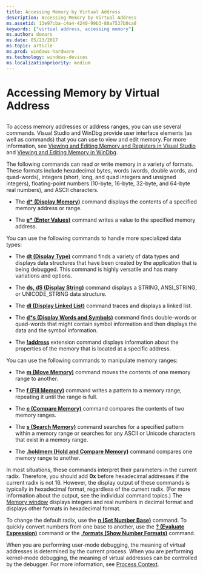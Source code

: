 ```yaml
---
title: Accessing Memory by Virtual Address
description: Accessing Memory by Virtual Address
ms.assetid: 13e97cba-c4a4-4240-99b3-88a7537b0ca8
keywords: ["virtual address, accessing memory"]
ms.author: domars
ms.date: 05/23/2017
ms.topic: article
ms.prod: windows-hardware
ms.technology: windows-devices
ms.localizationpriority: medium
---
```


# Accessing Memory by Virtual Address


## <span id="ddk_debugging_bios_code_dbg"></span><span id="DDK_DEBUGGING_BIOS_CODE_DBG"></span>


To access memory addresses or address ranges, you can use several commands. Visual Studio and WinDbg provide user interface elements (as well as commands) that you can use to view and edit memory. For more information, see [Viewing and Editing Memory and Registers in Visual Studio](viewing-memory--variables--and-registers-in-visual-studio.md) and [Viewing and Editing Memory in WinDbg](memory-window.md).

The following commands can read or write memory in a variety of formats. These formats include hexadecimal bytes, words (words, double words, and quad-words), integers (short, long, and quad integers and unsigned integers), floating-point numbers (10-byte, 16-byte, 32-byte, and 64-byte real numbers), and ASCII characters.

-   The [**d\* (Display Memory)**](d--da--db--dc--dd--dd--df--dp--dq--du--dw--dw--dyb--dyd--display-memor.md) command displays the contents of a specified memory address or range.

-   The [**e\* (Enter Values)**](e--ea--eb--ed--ed--ef--ep--eq--eu--ew--eza--ezu--enter-values-.md) command writes a value to the specified memory address.

You can use the following commands to handle more specialized data types:

-   The [**dt (Display Type)**](dt--display-type-.md) command finds a variety of data types and displays data structures that have been created by the application that is being debugged. This command is highly versatile and has many variations and options.

-   The [**ds, dS (Display String)**](ds--ds--display-string-.md) command displays a STRING, ANSI\_STRING, or UNICODE\_STRING data structure.

-   The [**dl (Display Linked List)**](dl--display-linked-list-.md) command traces and displays a linked list.

-   The [**d\*s (Display Words and Symbols)**](dds--dps--dqs--display-words-and-symbols-.md) command finds double-words or quad-words that might contain symbol information and then displays the data and the symbol information.

-   The [**!address**](-address.md) extension command displays information about the properties of the memory that is located at a specific address.

You can use the following commands to manipulate memory ranges:

-   The [**m (Move Memory)**](m--move-memory-.md) command moves the contents of one memory range to another.

-   The [**f (Fill Memory)**](f--fp--fill-memory-.md) command writes a pattern to a memory range, repeating it until the range is full.

-   The [**c (Compare Memory)**](c--compare-memory-.md) command compares the contents of two memory ranges.

-   The [**s (Search Memory)**](s--search-memory-.md) command searches for a specified pattern within a memory range or searches for any ASCII or Unicode characters that exist in a memory range.

-   The [**.holdmem (Hold and Compare Memory)**](-holdmem--hold-and-compare-memory-.md) command compares one memory range to another.

In most situations, these commands interpret their parameters in the current radix. Therefore, you should add **0x** before hexadecimal addresses if the current radix is not 16. However, the display output of these commands is typically in hexadecimal format, regardless of the current radix. (For more information about the output, see the individual command topics.) The [Memory window](memory-window.md) displays integers and real numbers in decimal format and displays other formats in hexadecimal format.

To change the default radix, use the [**n (Set Number Base)**](n--set-number-base-.md) command. To quickly convert numbers from one base to another, use the [**? (Evaluate Expression)**](---evaluate-expression-.md) command or the [**.formats (Show Number Formats)**](-formats--show-number-formats-.md) command.

When you are performing user-mode debugging, the meaning of virtual addresses is determined by the current process. When you are performing kernel-mode debugging, the meaning of virtual addresses can be controlled by the debugger. For more information, see [Process Context](changing-contexts.md#process-context).

 

 






